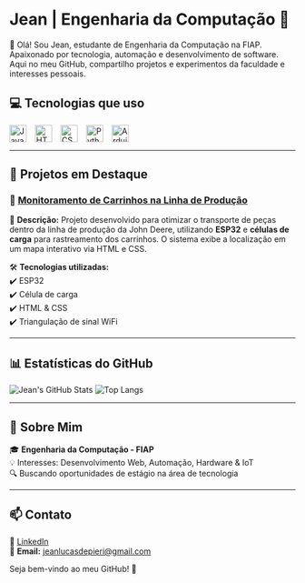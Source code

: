 # Jean | Engenharia da Computação 🚀

👋 Olá! Sou Jean, estudante de Engenharia da Computação na FIAP. Apaixonado por tecnologia, automação e desenvolvimento de software. Aqui no meu GitHub, compartilho projetos e experimentos da faculdade e interesses pessoais.

## 💻 Tecnologias que uso

<div style="display: flex; align-items: center; gap: 15px;">
  <img alt="Java" height="30" src="https://cdn.jsdelivr.net/gh/devicons/devicon@latest/icons/java/java-original-wordmark.svg" />
  <img alt="HTML" height="30" src="https://cdn.jsdelivr.net/gh/devicons/devicon@latest/icons/html5/html5-original.svg" />
  <img alt="CSS" height="30" src="https://cdn.jsdelivr.net/gh/devicons/devicon@latest/icons/css3/css3-original.svg" />
  <img alt="Python" height="30" src="https://cdn.jsdelivr.net/gh/devicons/devicon@latest/icons/python/python-original.svg" />
  <img alt="Arduino" height="30" src="https://cdn.jsdelivr.net/gh/devicons/devicon@latest/icons/arduino/arduino-original.svg" />
</div>

---

## 🔷 Projetos em Destaque

### 📌 [Monitoramento de Carrinhos na Linha de Produção](https://github.com/JeanDepieri/Projeto-IoT-Localizacao-do-Carrinho-Plataform)

📍 **Descrição:** Projeto desenvolvido para otimizar o transporte de peças dentro da linha de produção da John Deere, utilizando **ESP32** e **células de carga** para rastreamento dos carrinhos. O sistema exibe a localização em um mapa interativo via HTML e CSS.  

🛠 **Tecnologias utilizadas:**  
✔️ ESP32  
✔️ Célula de carga  
✔️ HTML & CSS  
✔️ Triangulação de sinal WiFi  

---

## 📊 Estatísticas do GitHub

![Jean's GitHub Stats](https://github-readme-stats.vercel.app/api?username=JeanDepieri&show_icons=true&theme=radical&count_private=true)
![Top Langs](https://github-readme-stats.vercel.app/api/top-langs/?username=JeanDepieri&layout=compact&theme=radical)

---

## 📌 Sobre Mim
🎓 **Engenharia da Computação - FIAP**  
💡 Interesses: Desenvolvimento Web, Automação, Hardware & IoT  
🔍 Buscando oportunidades de estágio na área de tecnologia  

---

## 📫 Contato  
💼 [LinkedIn](https://www.linkedin.com/in/jean-depieri)  
📧 **Email:** jeanlucasdepieri@gmail.com  

Seja bem-vindo ao meu GitHub! 🚀
